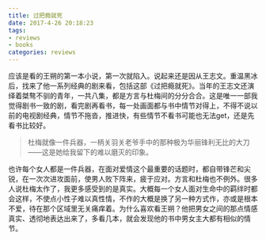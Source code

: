 ```yaml
---
title: 过把瘾就死
date: 2017-4-26 20:18:23
tags: 
- reviews
- books
categories: reviews
---
```

应该是看的王朔的第一本小说，第一次就陷入。说起来还是因从王志文。重温黑冰后，找来了他一系列经典的剧来看，包括这部《过把瘾就死》。当年的王志文还演绎着桀骜不驯的青年，一共八集，都是方言与杜梅间的分分合合。这是唯一一部我觉得剧书一致的剧，看完剧再看书，每一处画面都与书中情节对得上，不得不说以前的电视剧经典，情节不拖沓，推进快，有些情节不看书可能也无法get，还是先看书比较好。

> 杜梅就像一件兵器，一柄关羽关老爷手中的那种极为华丽锋利无比的大刀——这是她给我留下的难以磨灭的印象。

也许每个女人都是一件兵器，在面对爱情这个最重要的话题时，都自带锋芒和尖锐，在一次次进攻面前，使男人败下阵来，疲于应对。方言和杜梅也不例外。很多人说杜梅太作了，我更多感受到的是真实。大概每一个女人面对生命中的羁绊时都会这样，不使点小性子难以真性情，不作的大概是换了另一种方式作，亦或是根本不爱，待在那个区域里无关痛痒着。为什么喜欢看王朔？他把男女之间的那点情感真实、透彻地表达出来了，多看几本，就会发现他的书中男女主大都有相似的情节。
